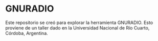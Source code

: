 # GNURADIO
Este repositorio se creó para explorar la herramienta GNURADIO. Esto proviene de un taller dado en la Universidad Nacional de Río Cuarto, Córdoba, Argentina.



